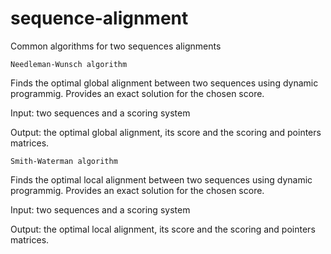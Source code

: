 # sequence-alignment
Common algorithms for two sequences alignments


    Needleman-Wunsch algorithm

Finds the optimal global alignment between two sequences using dynamic programmig. Provides an exact solution for the chosen score.

Input: two sequences and a scoring system

Output: the optimal global alignment, its score and the scoring and pointers matrices.






    Smith-Waterman algorithm

Finds the optimal local alignment between two sequences using dynamic programmig. Provides an exact solution for the chosen score.

Input: two sequences and a scoring system

Output: the optimal local alignment, its score and the scoring and pointers matrices.
